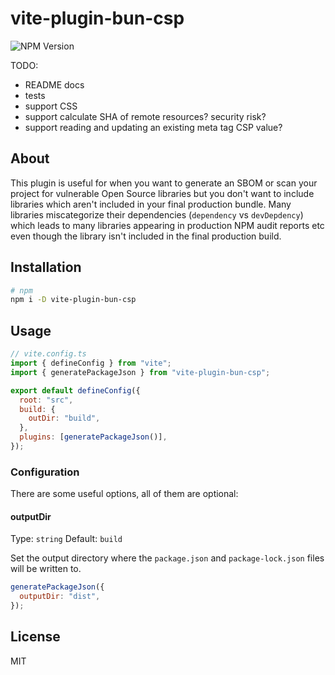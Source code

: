 # vite-plugin-bun-csp

![NPM Version](https://img.shields.io/npm/v/vite-plugin-bun-csp)

TODO:

- README docs
- tests
- support CSS
- support calculate SHA of remote resources? security risk?
- support reading and updating an existing meta tag CSP value?

## About

This plugin is useful for when you want to generate an SBOM or scan your project for vulnerable Open Source libraries but you don't want to include libraries which aren't included in your final production bundle. Many libraries miscategorize their dependencies (`dependency` vs `devDepdency`) which leads to many libraries appearing in production NPM audit reports etc even though the library isn't included in the final production build.

## Installation

```bash
# npm
npm i -D vite-plugin-bun-csp
```

## Usage

```js
// vite.config.ts
import { defineConfig } from "vite";
import { generatePackageJson } from "vite-plugin-bun-csp";

export default defineConfig({
  root: "src",
  build: {
    outDir: "build",
  },
  plugins: [generatePackageJson()],
});
```

### Configuration

There are some useful options, all of them are optional:

#### outputDir

Type: `string`
Default: `build`

Set the output directory where the `package.json` and `package-lock.json` files will be written to.

```js
generatePackageJson({
  outputDir: "dist",
});
```

## License

MIT

